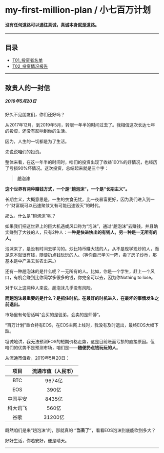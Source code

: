 # my-first-million-plan / 小七百万计划
#### 没有任何道路可以通往真诚，真诚本身就是道路。

-----

## 目录

* [T01_投资者名单](T01_%E6%8A%95%E8%B5%84%E8%80%85%E5%90%8D%E5%8D%95.md)
* [T02_投资情况报告](T02_%E6%8A%95%E8%B5%84%E6%83%85%E5%86%B5%E6%8A%A5%E5%91%8A.md)

-----

## 致贵人的一封信
##### 2019年5月20日

好久不见朋友们，你们还好吗？

从2017年12月，到2019年5月，转眼一年半的时间过去了。我相信这次长达七年的投资，还没有影响到你的生活。

因为，人生的一切都是为了生活。

先说说咱们的投资。

整体来看，在这一年半的时间时，咱们的投资出现了收益100%的好情况，也经历了亏损90%坏情况。这次投资，总结起来就是三个字：

> **趟泡沫**

**这个世界有两种赚钱方式，一个是“趟泡沫”，一个是“长期主义”。**

长期主义，大概意思是，一生的衣食无忧，比一夜暴富更好，因为我们进入到一个“财富既可以迅速聚敛又有可能迅速毁灭”的时代。

那么，什么是“趟泡沫”呢？

如果我们把这世界上的巨大机遇或风口称为“泡沫”，通过“趟泡沫”去赚钱，并且确实赚到了大钱的人，只有2种人：**一种是快进快出的有钱人，另一种是一无所有的人。**

泡沫来了，是没有时间去学习的。炒比特币赚大钱的人，从不是现学现炒的人，而是原本就很有钱，随便扔点钱玩玩的人。（等你自己学习一阵，卖了房子炒币，那基本是中产进去贫农出来。）

还有一种趟泡沫的是什么呢？一无所有的人。比如，你是一个学生，赶上一个风口，有机会赚到比你同学多很多的钱，你完全可以去，因为你Nothing to lose。

对于以上这两种人来说，趟泡沫几乎没有风险。

**而趟泡沫最重要的是什么？是抓住时机。在最好的时机进入，在最坏的事情发生之前退出。**

市场里有句俗话叫“会买的是徒弟，会卖的是师傅”。

“百万计划”重仓持有EOS，在EOS主网上线时，我没有及时退出，最终EOS大幅下跌。

坦诚地讲，我无法预测EOS的短期价格走势，这是目前账面亏损的直接原因。但咱们的优势不是预测市场，咱们是——**随便扔点钱玩玩的人**。

从流通市值看，2019年5月20日：

项目|流通市值（人民币）
:-:|:-:
BTC|9674亿
EOS|390亿
中国平安|8435亿
科大讯飞|560亿
谷歌|31200亿

既然咱们是来“趟泡沫”的，那就真的 **“当丢了”**，看看EOS泡沫到底能吹到多大？

好好生活，你若安好，便是晴天。

-----







